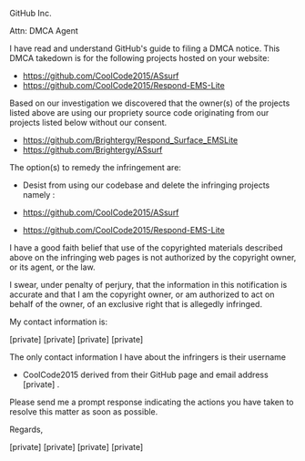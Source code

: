 GitHub Inc.

Attn: DMCA Agent

I have read and understand GitHub's guide to filing a DMCA notice.
This DMCA takedown is for the following projects hosted on your website:

- https://github.com/CoolCode2015/ASsurf
- https://github.com/CoolCode2015/Respond-EMS-Lite

Based on our investigation we discovered that the owner(s) of the projects
listed above are using our propriety source code originating from our
projects listed below without our consent.

- https://github.com/Brightergy/Respond_Surface_EMSLite
- https://github.com/Brightergy/ASsurf

The option(s) to remedy the infringement are:

- Desist from using our codebase and delete the infringing projects
namely :

- https://github.com/CoolCode2015/ASsurf
- https://github.com/CoolCode2015/Respond-EMS-Lite

I have a good faith belief that use of the copyrighted materials described
above on the infringing web pages is not authorized by the copyright owner,
or its agent, or the law.

I swear, under penalty of perjury, that the information in this
notification is accurate and that I am the copyright owner, or am
authorized to act on behalf of the owner, of an exclusive right that is
allegedly infringed.

My contact information is:

[private]
[private]
[private]
[private]

The only contact information I have about the infringers is their username
- CoolCode2015 derived from their GitHub page and email address
[private] .

Please send me a prompt response indicating the actions you have taken to
resolve this matter as soon as possible.

Regards,

[private]
[private]
[private]
[private]
